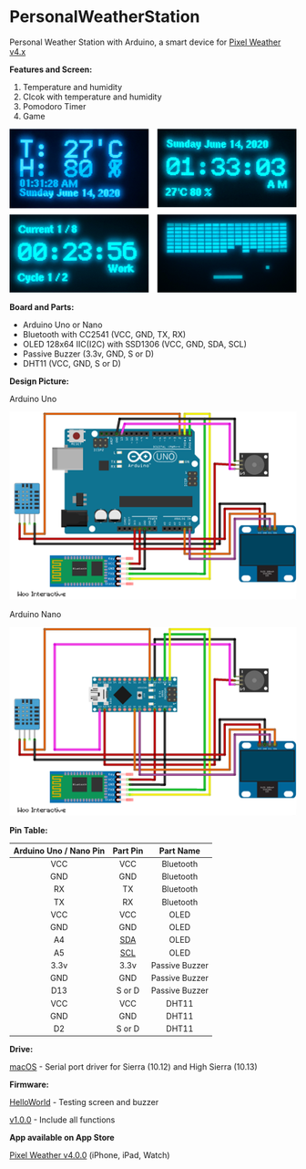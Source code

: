 # PersonalWeatherStation
Personal Weather Station with Arduino, a smart device for [Pixel Weather v4.x](https://apps.apple.com/app/id1278650505)



**Features and Screen:**

1. Temperature and humidity
2. Clcok with temperature and humidity
3. Pomodoro Timer
4. Game

![](/image/v1.0.0_OLED.png)


**Board and Parts:**

- Arduino Uno or Nano
- Bluetooth with CC2541 (VCC, GND, TX, RX)
- OLED 128x64 IIC(I2C) with SSD1306 (VCC, GND, SDA, SCL)
- Passive Buzzer (3.3v, GND, S or D)
- DHT11 (VCC, GND, S or D)


**Design Picture:**

Arduino Uno

![](/image/v1.0.0_Uno.png)

Arduino Nano

![](/image/v1.0.0_Nano.png)


**Pin Table:**

Arduino Uno / Nano Pin | Part Pin | Part Name |
:-: | :-: | :-: |
VCC | VCC | Bluetooth |
GND | GND| Bluetooth |
RX | TX| Bluetooth |
TX | RX| Bluetooth |
VCC | VCC| OLED |
GND | GND| OLED |
A4 | [SDA](https://www.arduino.cc/en/Reference/Wire)| OLED |
A5 | [SCL](https://www.arduino.cc/en/Reference/Wire)| OLED |
3.3v | 3.3v| Passive Buzzer |
GND | GND| Passive Buzzer |
D13 | S or D| Passive Buzzer |
VCC | VCC| DHT11 |
GND | GND| DHT11 |
D2 | S or D| DHT11 |


**Drive:**

[macOS](/driver/CH34x_Install_V1.5.pkg) - Serial port driver for Sierra (10.12) and High Sierra (10.13)


**Firmware:**

[HelloWorld](/firmware/HelloWorld.hex.zip) - Testing screen and buzzer

[v1.0.0](/firmware/v1.0.0.hex.zip) - Include all functions


**App available on App Store**

[Pixel Weather v4.0.0](https://apps.apple.com/app/id1278650505) (iPhone, iPad, Watch)